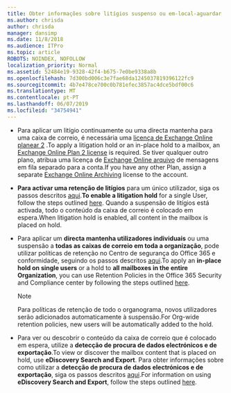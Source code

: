 ```yaml
---
title: Obter informações sobre litígios suspenso ou em-local-aguardar
ms.author: chrisda
author: chrisda
manager: dansimp
ms.date: 11/8/2018
ms.audience: ITPro
ms.topic: article
ROBOTS: NOINDEX, NOFOLLOW
localization_priority: Normal
ms.assetid: 52484e19-9328-42f4-b675-7e0be9338a8b
ms.openlocfilehash: 7d300bd006c3e7fae68da1245037819396122fc9
ms.sourcegitcommit: 4b7e478ce700c0b781efec3857ac4dce5bdf00c6
ms.translationtype: MT
ms.contentlocale: pt-PT
ms.lasthandoff: 06/07/2019
ms.locfileid: "34754941"
---
```

- <span data-ttu-id="0531e-102">Para aplicar um litígio continuamente ou uma directa mantenha para uma caixa de correio, é necessária uma [licença de Exchange Online planear 2](https://docs.microsoft.com/office365/servicedescriptions/office-365-platform-service-description/office-365-plan-options) .</span><span class="sxs-lookup"><span data-stu-id="0531e-102">To apply a litigation hold or an in-place hold to a mailbox, an [Exchange Online Plan 2 license](https://docs.microsoft.com/office365/servicedescriptions/office-365-platform-service-description/office-365-plan-options) is required.</span></span> <span data-ttu-id="0531e-103">Se tiver qualquer outro plano, atribua uma licença de [Exchange Online arquivo](https://docs.microsoft.com/office365/servicedescriptions/exchange-online-archiving-service-description/exchange-online-archiving-service-description) de mensagens em fila separado para a conta.</span><span class="sxs-lookup"><span data-stu-id="0531e-103">If you have any other Plan, assign a separate [Exchange Online Archiving](https://docs.microsoft.com/office365/servicedescriptions/exchange-online-archiving-service-description/exchange-online-archiving-service-description) license to the account.</span></span> 
    
- <span data-ttu-id="0531e-104">**Para activar uma retenção de litígios** para um único utilizador, siga os passos descritos [aqui](https://docs.microsoft.com/office365/SecurityCompliance/place-a-mailbox-on-litigation-hold).</span><span class="sxs-lookup"><span data-stu-id="0531e-104">**To enable a litigation hold** for a single User, follow the steps outlined [here](https://docs.microsoft.com/office365/SecurityCompliance/place-a-mailbox-on-litigation-hold).</span></span> <span data-ttu-id="0531e-105">Quando a suspensão de litígios está activada, todo o conteúdo da caixa de correio é colocado em espera.</span><span class="sxs-lookup"><span data-stu-id="0531e-105">When litigation hold is enabled, all content in the mailbox is placed on hold.</span></span>
    
- <span data-ttu-id="0531e-106">Para aplicar um **directa mantenha utilizadores individuais** ou uma suspensão a **todas as caixas de correio em toda a organização**, pode utilizar políticas de retenção no Centro de segurança do Office 365 e conformidade, seguindo os passos descritos [aqui](https://docs.microsoft.com/Office365/securitycompliance/retention-policies ).</span><span class="sxs-lookup"><span data-stu-id="0531e-106">To apply an **in-place hold on single users** or a hold to **all mailboxes in the entire Organization**, you can use Retention Policies in the Office 365 Security and Compliance center by following the steps outlined [here](https://docs.microsoft.com/Office365/securitycompliance/retention-policies ).</span></span>
    
    > [!NOTE]
    > <span data-ttu-id="0531e-107">Para políticas de retenção de todo o organograma, novos utilizadores serão adicionados automaticamente à suspensão.</span><span class="sxs-lookup"><span data-stu-id="0531e-107">For Org-wide retention policies, new users will be automatically added to the hold.</span></span> 
  
- <span data-ttu-id="0531e-108">Para ver ou descobrir o conteúdo da caixa de correio que é colocado em espera, utilize a **detecção de procura de dados electrónicos e de exportação**.</span><span class="sxs-lookup"><span data-stu-id="0531e-108">To view or discover the mailbox content that is placed on hold, use **eDiscovery Search and Export**.</span></span> <span data-ttu-id="0531e-109">Para obter informações sobre como utilizar a **detecção de procura de dados electrónicos e de exportação**, siga os passos descritos [aqui](https://docs.microsoft.com/office365/securitycompliance/export-search-results).</span><span class="sxs-lookup"><span data-stu-id="0531e-109">For information on using **eDiscovery Search and Export**, follow the steps outlined [here](https://docs.microsoft.com/office365/securitycompliance/export-search-results).</span></span>
    

